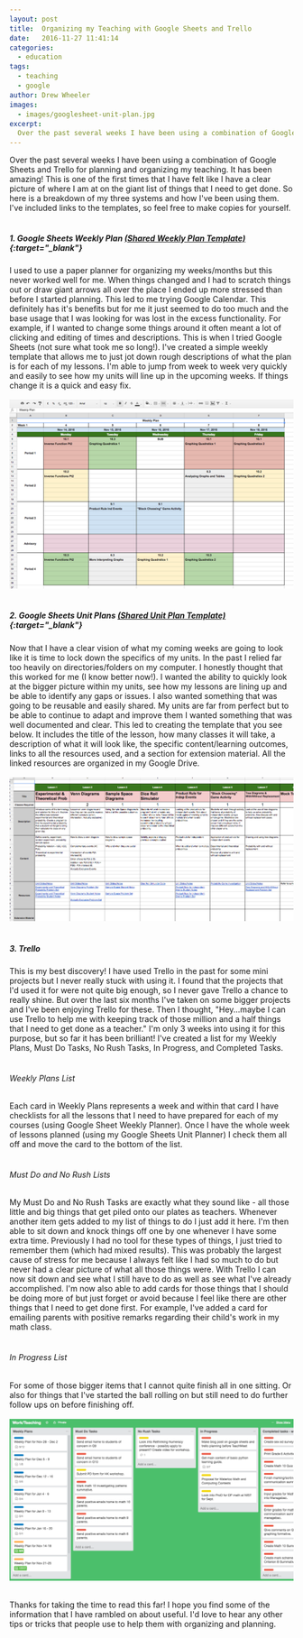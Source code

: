 ```yaml
---
layout: post
title:  Organizing my Teaching with Google Sheets and Trello
date:   2016-11-27 11:41:14
categories: 
  - education
tags:
  - teaching
  - google
author: Drew Wheeler
images:
  - images/googlesheet-unit-plan.jpg
excerpt:
  Over the past several weeks I have been using a combination of Google Sheets and Trello for planning and organizing my teaching. It has been amazing! It has reduced my level of stress immensely!
---
```


Over the past several weeks I have been using a combination of Google Sheets and Trello for planning and organizing my teaching. It has been amazing! This is one of the first times that I have felt like I have a clear picture of where I am at on the giant list of things that I need to get done. So here is a breakdown of my three systems and how I've been using them. I've included links to the templates, so feel free to make copies for yourself.<br><br>

##### 1. Google Sheets Weekly Plan [(Shared Weekly Plan Template)](https://docs.google.com/spreadsheets/d/1O2wXbBGYccMuPCwOBnu3LsmHXWXa2I1n2SoXHVMFVFs/edit?usp=sharing){:target="_blank"}


I used to use a paper planner for organizing my weeks/months but this never worked well for me. When things changed and I had to scratch things out or draw giant arrows all over the place I ended up more stressed than before I started planning. This led to me trying Google Calendar. This definitely has it's benefits but for me it just seemed to do too much and the base usage that I was looking for was lost in the excess functionality. For example, if I wanted to change some things around it often meant a lot of clicking and editing of times and descriptions. This is when I tried Google Sheets (not sure what took me so long!). I've created a simple weekly template that allows me to just jot down rough descriptions of what the plan is for each of my lessons. I'm able to jump from week to week very quickly and easily to see how my units will line up in the upcoming weeks. If things change it is a quick and easy fix. <br><br>![weeklyplan](/images/googlesheet-weekly-plan.jpg)<br><br>

##### 2. Google Sheets Unit Plans [(Shared Unit Plan Template)](https://docs.google.com/spreadsheets/d/1fghEuxTr9iWhJAEUHyCgW2xTVhofTvwECZLHJKsy8o4/edit?usp=sharing){:target="_blank"}

Now that I have a clear vision of what my coming weeks are going to look like it is time to lock down the specifics of my units. In the past I relied far too heavily on directories/folders on my computer. I honestly thought that this worked for me (I know better now!). I wanted the ability to quickly look at the bigger picture within my units, see how my lessons are lining up and be able to identify any gaps or issues. I also wanted something that was going to be reusable and easily shared. My units are far from perfect but to be able to continue to adapt and improve them I wanted something that was well documented and clear. This led to creating the template that you see below. It includes the title of the lesson, how many classes it will take, a description of what it will look like, the specific content/learning outcomes, links to all the resources used, and a section for extension material. All the linked resources are organized in my Google Drive. <br><br>![unitplan](/images/googlesheet-unit-plan-9.jpg)<br><br>

##### 3. Trello

This is my best discovery! I have used Trello in the past for some mini projects but I never really stuck with using it. I found that the projects that I'd used it for were not quite big enough, so I never gave Trello a chance to really shine. But over the last six months I've taken on some bigger projects and I've been enjoying Trello for these. Then I thought, "Hey...maybe I can use Trello to help me with keeping track of those million and a half things that I need to get done as a teacher." I'm only 3 weeks into using it for this purpose, but so far it has been brilliant! I've created a list for my Weekly Plans, Must Do Tasks, No Rush Tasks, In Progress, and Completed Tasks.<br><br>

###### Weekly Plans List

Each card in Weekly Plans represents a week and within that card I have checklists for all the lessons that I need to have prepared for each of my courses (using Google Sheet Weekly Planner). Once I have the whole week of lessons planned (using my Google Sheets Unit Planner) I check them all off and move the card to the bottom of the list.<br><br>

###### Must Do and No Rush Lists

My Must Do and No Rush Tasks are exactly what they sound like - all those little and big things that get piled onto our plates as teachers. Whenever another item gets added to my list of things to do I just add it here. I'm then able to sit down and knock things off one by one whenever I have some extra time. Previously I had no tool for these types of things, I just tried to remember them (which had mixed results). This was probably the largest cause of stress for me because I always felt like I had so much to do but never had a clear picture of what all those things were. With Trello I can now sit down and see what I still have to do as well as see what I've already accomplished. I'm now also able to add cards for those things that I should be doing more of but just forget or avoid because I feel like there are other things that I need to get done first. For example, I've added a card for emailing parents with positive remarks regarding their child's work in my math class. <br><br>


###### In Progress List

For some of those bigger items that I cannot quite finish all in one sitting. Or also for things that I've started the ball rolling on but still need to do further follow ups on before finishing off.<br><br>![trelloplanning](/images/trello-planning.jpg)<br><br>

Thanks for taking the time to read this far! I hope you find some of the information that I have rambled on about useful. I'd love to hear any other tips or tricks that people use to help them with organizing and planning.
